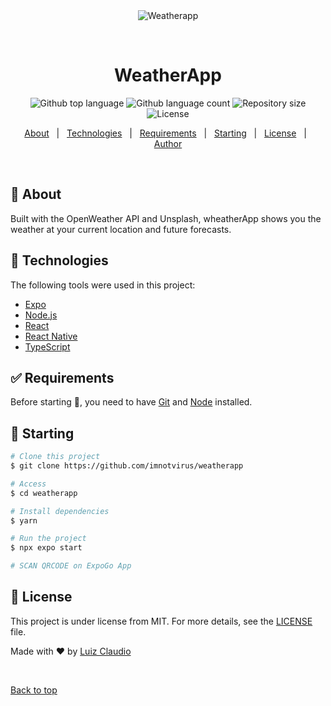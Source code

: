 <div align="center" id="top"> 
  <img src="https://media1.giphy.com/media/COW0lW0CvGoQI7qPZx/giphy.gif?cid=790b76119a282fb3b4fc821c9aac170e960765f2e6199f9e&rid=giphy.gif&ct=g" alt="Weatherapp" />

  &#xa0;

  <!-- <a href="https://weatherapp.netlify.app">Demo</a> -->
</div>

<h1 align="center">WeatherApp</h1>

<p align="center">
  <img alt="Github top language" src="https://img.shields.io/github/languages/top/imnotvirus/weatherapp?color=56BEB8">

  <img alt="Github language count" src="https://img.shields.io/github/languages/count/imnotvirus/weatherapp?color=56BEB8">

  <img alt="Repository size" src="https://img.shields.io/github/repo-size/imnotvirus/weatherapp?color=56BEB8">

  <img alt="License" src="https://img.shields.io/github/license/imnotvirus/weatherapp?color=56BEB8">

  <!-- <img alt="Github issues" src="https://img.shields.io/github/issues/imnotvirus/weatherapp?color=56BEB8" /> -->

  <!-- <img alt="Github forks" src="https://img.shields.io/github/forks/imnotvirus/weatherapp?color=56BEB8" /> -->

  <!-- <img alt="Github stars" src="https://img.shields.io/github/stars/imnotvirus/weatherapp?color=56BEB8" /> -->
</p>

<!-- Status -->

<!-- <h4 align="center"> 
	🚧  Weatherapp 🚀 Under construction...  🚧
</h4> 

<hr> -->

<p align="center">
  <a href="#dart-about">About</a> &#xa0; | &#xa0; 
  <a href="#rocket-technologies">Technologies</a> &#xa0; | &#xa0;
  <a href="#white_check_mark-requirements">Requirements</a> &#xa0; | &#xa0;
  <a href="#checkered_flag-starting">Starting</a> &#xa0; | &#xa0;
  <a href="#memo-license">License</a> &#xa0; | &#xa0;
  <a href="https://github.com/imnotvirus" target="_blank">Author</a>
</p>

<br>

## :dart: About ##

Built with the OpenWeather API and Unsplash, wheatherApp shows you the weather at your current location and future forecasts.


## :rocket: Technologies ##

The following tools were used in this project:

- [Expo](https://expo.io/)
- [Node.js](https://nodejs.org/en/)
- [React](https://pt-br.reactjs.org/)
- [React Native](https://reactnative.dev/)
- [TypeScript](https://www.typescriptlang.org/)

## :white_check_mark: Requirements ##

Before starting :checkered_flag:, you need to have [Git](https://git-scm.com) and [Node](https://nodejs.org/en/) installed.

## :checkered_flag: Starting ##

```bash
# Clone this project
$ git clone https://github.com/imnotvirus/weatherapp

# Access
$ cd weatherapp

# Install dependencies
$ yarn

# Run the project
$ npx expo start

# SCAN QRCODE on ExpoGo App
```

## :memo: License ##

This project is under license from MIT. For more details, see the [LICENSE](LICENSE.md) file.


Made with :heart: by <a href="https://github.com/imnotvirus" target="_blank">Luiz Claudio</a>

&#xa0;

<a href="#top">Back to top</a>
